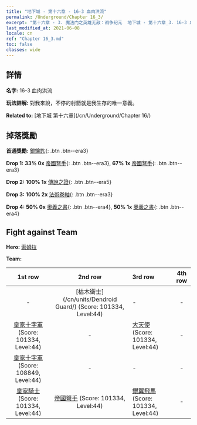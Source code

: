 ```yaml
---
title: "地下城 - 第十六章 - 16-3 血肉洪流"
permalink: /Underground/Chapter 16_3/
excerpt: "第十六章 - 3. 魔法门之英雄无敌：战争纪元  地下城 - 第十六章_3. 16-3 血肉洪流"
last_modified_at: 2021-06-08
locale: cn
ref: "Chapter 16_3.md"
toc: false
classes: wide
---
```


## 詳情

 **名字:** 16-3 血肉洪流

 **玩法詳解:**       對我來說，不停的射箭就是我生存的唯一意義。

 **Related to:** [地下城 第十六章](/cn/Underground/Chapter 16/)

## 掉落獎勵

 **首通獎勵:** [銀鑰匙](/cn/Items/con_693/){: .btn .btn--era3}

 **Drop 1:** **33% 0x** [帝國弩手](/cn/Items/unt_191/){: .btn .btn--era3}, **67% 1x** [帝國弩手](/cn/Items/unt_191/){: .btn .btn--era3}

 **Drop 2:** **100% 1x** [傳說之證](/cn/Items/mat_67/){: .btn .btn--era5}

 **Drop 3:** **100% 2x** [法術卷軸](/cn/Items/con_694/){: .btn .btn--era3}

 **Drop 4:** **50% 0x** [奧義之書](/cn/Items/mat_60/){: .btn .btn--era4}, **50% 1x** [奧義之書](/cn/Items/mat_60/){: .btn .btn--era4}


## Fight against Team
 **Hero:** [索姆拉](/cn/heroes/Solmyr/)

 **Team:**


  | 1st row | 2nd row | 3rd row | 4th row |
  |:----:|:----:|:----|:----:|
  | - | [枯木衛士](/cn/units/Dendroid Guard/) (Score: 101334, Level:44)  | - | - |
  | [皇家十字軍](/cn/units/Swordsman/) (Score: 101334, Level:44)  | - | [大天使](/cn/units/Angel/) (Score: 101334, Level:44)  | - |
  | [皇家十字軍](/cn/units/Swordsman/) (Score: 108849, Level:44)  | - | - | - |
  | [皇家騎士](/cn/units/Cavalier/) (Score: 101334, Level:44)  | [帝國弩手](/cn/units/Marksman/) (Score: 101334, Level:44)  | [銀翼飛馬](/cn/units/Pegasus/) (Score: 101334, Level:44)  | - |


